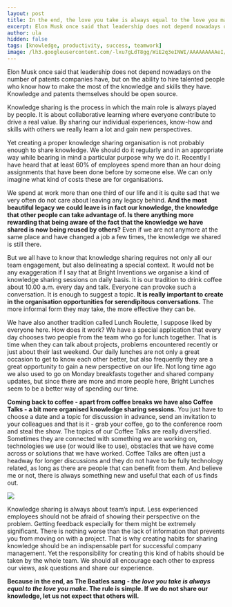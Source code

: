 ```yaml
---
layout: post
title: In the end, the love you take is always equal to the love you make
excerpt: Elon Musk once said that leadership does not depend nowadays on the number of patents companies have, but on the ability to hire talented people who know how to make the most of the knowledge and skills they have. Knowledge and patents themselves should be open source. Knowledge sharing is the process in which the main role is always played by people. It is about collaborative learning where everyone contribute to drive a real value. By sharing our individual experiences, know-how and skills with others we really learn a lot and gain new perspectives.
author: ula
hidden: false
tags: [knowledge, productivity, success, teamwork]
image: /lh3.googleusercontent.com/-lxu7gLdT8gg/WiE2q3eINWI/AAAAAAAAAeI/2ENM6mVi1YIJe1occATMsU9FdrogIcErgCLcBGAs/s0/knowledgeeee.jpg
---
```


Elon Musk once said that leadership does not depend nowadays on the number of patents companies have, but on the ability to hire talented people who know how to make the most of the knowledge and skills they have. Knowledge and patents themselves should be open source. 

Knowledge sharing is the process in which the main role is always played by people. It is about collaborative learning where everyone contribute to drive a real value. By sharing our individual experiences, know-how and skills with others we really learn a lot and gain new perspectives.

Yet creating a proper knowledge sharing organisation is not probably enough to share knowledge. We should do it regularly and in an appropriate way while bearing in mind a particular purpose why we do it. Recently I have heard that at least 60% of employees spend more than an hour doing assignments that have been done before by someone else. We can only imagine what kind of costs these are for organisations. 

We spend at work more than one third of our life and it is quite sad that we very often do not care about leaving any legacy behind. **And the most beautiful legacy we could leave is in fact our knowledge, the knowledge that other people can take advantage of. Is there anything more rewarding that being aware of the fact that the knowledge we have shared is now being reused by others?** Even if we are not anymore at the same place and have changed a job a few times, the knowledge we shared is still there. 

But we all have to know that knowledge sharing requires not only all our team engagement, but also delineating a special context. It would not be any exaggeration if I say that at Bright Inventions we organise a kind of knowledge sharing sessions on daily basis. It is our tradition to drink coffee about 10.00 a.m. every day and talk. Everyone can provoke such a conversation.  It is enough to suggest a topic. **It is really important to create in the organisation opportunities for serendipitous conversations.**  The more informal form they may take, the more effective they can be.

We have also another tradition called Lunch Roulette, I suppose liked by everyone here. How does it work? We have a special application that every day chooses two people from the team who go for lunch together. That is time when they can talk about projects, problems encountered recently or just about their last weekend. Our daily lunches are not only a great occasion to get to know each other better, but also frequently they are a great opportunity to gain a new perspective on our life. Not long time ago we also used to go on Monday breakfasts together and shared company updates, but since there are more and more people here, Bright Lunches seem to be a better way of spending our time. 

**Coming back to coffee - apart from coffee breaks we have also Coffee Talks -  a bit more organised knowledge sharing sessions.** You just have to choose a date and a topic for discussion in advance, send an invitation to your colleagues and that is it - grab your coffee, go to the conference room and steal the show. The topics of our Coffee Talks are really diversified. Sometimes they are connected with something we are working on, technologies we use (or would like to use), obstacles that we have come across or solutions that we have worked. Coffee Talks are often just a headway for longer discussions and they do not have to be fully technology related, as long as there are people that can benefit from them. And believe me or not, there is always something new and useful that each of us finds out. 

![](https://lh3.googleusercontent.com/-lxu7gLdT8gg/WiE2q3eINWI/AAAAAAAAAeI/2ENM6mVi1YIJe1occATMsU9FdrogIcErgCLcBGAs/s0/knowledgeeee.jpg)

Knowledge sharing is always about team’s input. Less experienced employees should not be afraid of showing their perspective on the problem. Getting feedback especially for them might be extremely significant. There is nothing worse than the lack of information that prevents you from moving on with a project. That is why creating habits for sharing knowledge should be an indispensable part for successful company management. Yet the responsibility for creating this kind of habits should be taken by the whole team. We should all encourage each other to express our views, ask questions and share our experience.

**Because in the end, as The Beatles sang - *the love you take is always equal to the love you make*. The rule is simple. If we do not share our knowledge, let us not expect that others will.**

